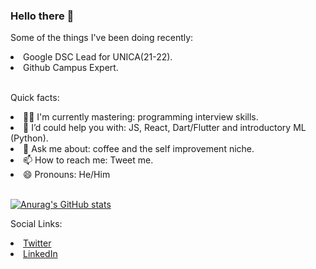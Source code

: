 ### Hello there 👋

Some of the things I've been doing recently:
<li>Google DSC Lead for UNICA(21-22).</li> 
<li>Github Campus Expert.</li> <br />

  Quick facts: <br />
  <li>🐱‍💻 I'm currently mastering: programming interview skills.</li>
  <li>🤔 I’d could help you with: JS, React, Dart/Flutter and introductory ML (Python).
  <li>💬 Ask me about: coffee and the self improvement niche. </li>
  <li>📫 How to reach me: Tweet me.</li>
  <li>😄 Pronouns: He/Him</li>

  <br />
 
[![Anurag's GitHub stats](https://github-readme-stats.vercel.app/api?username=eduardoorm)](https://github.com/anuraghazra/github-readme-stats)

Social Links:
<li><a href="https://twitter.com/eduardo_ormeno_">Twitter</a></li>
<li><a href="https://www.linkedin.com/in/jose-eduardo-orme%C3%B1o-meneses-9b0953207/">LinkedIn</a></li>

